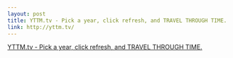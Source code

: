 ```yaml
--- 
layout: post
title: YTTM.tv - Pick a year, click refresh, and TRAVEL THROUGH TIME.
link: http://yttm.tv/
---
```

<a href="http://yttm.tv/">YTTM.tv - Pick a year, click refresh, and
TRAVEL THROUGH TIME.</a><br>
